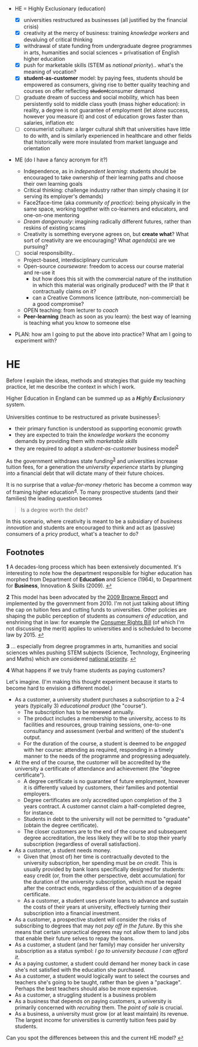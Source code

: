 * HE = Highly Exclusionary (education) 
	- [x] universities restructured as businesses (all justified by the financial crisis)
	- [x] creativity at the mercy of business: training *knowledge workers* and devaluing of critical thinking
	- [x] withdrawal of state funding from undergraduate degree programmes in arts, humanities and social sciences = privatisation of English higher education
	- [x] push for marketable skills (STEM as *national priority*).. what's the meaning of vocation?
	- [x] **student-as-customer** model: by paying fees, students should be empowered as consumers, giving rise to better quality teaching and courses on offer reflecting <del>student</del>consumer demand
	- [ ] graduate dream of success and social mobility, which has been persistently sold to middle class youth (mass higher education): in reality, a degree is not guarantee of employment (let alone success, however you measure it) and cost of education grows faster than salaries, inflation etc
	- [ ] consumerist culture: a larger cultural shift that universities have little to do with, and is similarly experienced in healthcare and other fields that historically were more insulated from market language and orientation

* ME (do I have a fancy acronym for it?)	
	* Independence, as in *independent learning*: students should be encouraged to take ownership of their learning paths and choose their own learning goals
	* Critical thinking: challenge industry rather than simply chasing it (or serving its employer's demands)
	* Face2face-time (aka *community of practice*): being physically in the same space, working together with co-learners and educators, and one-on-one mentoring
	* *Dream dangerously*: imagining radically different futures, rather than reskins of existing scams
	* Creativity is something everyone agrees on, but **create what**? What sort of creativity are we encouraging? What *agenda*(s) are we pursuing?
	* [ ] social responsibility..
	* Project-based, interdisciplinary curriculum
	* Open-source *courseware*: freedom to access our course material and re-use it
		* but how does this sit with the commercial nature of the institution in which this material was originally produced? with the IP that it contractually claims on it? 
		* can a Creative Commons licence (attribute, non-commercial) be a good compromise?
	* OPEN teaching: from lecturer to *coach*
	* **Peer-learning** (teach as soon as you learn): the best way of learning is teaching what you know to someone else

* PLAN: how am I going to put the above into practice? What am I going to experiment with?

# HE

Before I explain the ideas, methods and strategies that guide my teaching practice, let me describe the context in which I work. 

Higher Education in England can be summed up as a *<b>H</b>ighly <b>E</b>xclusionary* system.

Universities continue to be restructured as private businesses<sup id="a1">[1](#f1)</sup>:

* their primary function is understood as supporting economic growth
* they are expected to train the *knowledge workers* the economy demands by providing them with *marketable skills*
* they are required to adopt a *student-as-customer* <span id="a2">business model</span><sup>[2](#f2)</sup>

As the government withdraws state funding<span id="a3"></span><sup>[3](#f3)</sup> and universities increase tuition fees, for a generation the *university experience* starts by plunging into a financial debt that will dictate many of their future choices.

It is no surprise that a *value-for-money* rhetoric has become a common way of framing higher education<span id="a4"></span><sup>[4](#f4)</sup>. To many prospective students (and their families) the leading question becomes

> Is a degree worth the debt?

In this scenario, where creativity is meant to be a subsidiary of *business innovation* and students are encouraged to think and act as (passive) consumers of a pricy product, what's a teacher to do? 







## Footnotes

<b id="f1">1</b> A decades-long process which has been extensively documented. It's interesting to note how the department responsible for higher education has morphed from Department of **Education** and Science (1964), to Department for **Business**, Innovation & Skills (2009). [↩](#a1)

<b id="f2">2</b> This model has been advocated by the [2009 Browne Report](https://www.gov.uk/government/uploads/system/uploads/attachment_data/file/422565/bis-10-1208-securing-sustainable-higher-education-browne-report.pdf) and implemented by the government from 2010. I'm not just talking about lifting the cap on tuition fees and cutting funds to universities. Other policies are shaping the public perception of students as *consumers of education*, and enshrining that in law: for example the [Consumer Rights Bill](http://services.parliament.uk/bills/2014-15/consumerrights.html) (of which I'm not discussing the merit) applies to universities and is scheduled to become law by 2015. [↩](#a2)

<b id="f3">3</b> ... especially from degree programmes in arts, humanities and social sciences whiles pushing STEM subjects (Science, Technology, Engineering and Maths) which are considered [national priority](https://www.gov.uk/government/news/maths-and-science-must-be-the-top-priority-in-our-schools-says-prime-minister). [↩](#a3)

<b id="f4">4</b> What happens if we truly frame students as paying customers? 

Let's imagine. (I'm making this thought experiment because it starts to become hard to envision a different model.)

* As a customer, a university student purchases a *subscription* to a 2-4 years (typically 3) *educational product* (the "course").
	* The subscription has to be renewed annually. 
	* The product includes a membership to the university, access to its facilities and resources, group training sessions, one-to-one consultancy and assessment (verbal and written) of the student's output.
	* For the duration of the course, a student is deemed to be *engaged* with her course: attending as required, responding in a timely manner to the needs of the programme and progressing adequately. 
* At the end of the course, the customer will be accredited by the university a certificate of attendance and achievement (the "degree certificate"). 
	* A degree certificate is no guarantee of future employment, however it is differently valued by customers, their families and potential employers.
	* Degree certificates are only accredited upon completion of the 3 years contract. A customer cannot claim a half-completed degree, for instance. 
	* Students in debt to the university will not be permitted to "graduate" (obtain the degree certificate).
	* The closer customers are to the end of the course and subsequent degree accreditation, the less likely they will be to stop their yearly subscription (regardless of overall satisfaction).
* As a customer, a student needs money. 
	* Given that (most of) her time is contractually devoted to the university subscription, her spending must be *on credit*. This is usually provided by bank loans specifically designed for students: easy credit (or, from the other perspective, debt accumulation) for the duration of the university subscription, which must be repaid after the contract ends, regardless of the acquisition of a degree certificate.
	* As a customer, a student uses private loans to advance and sustain the costs of their years at university, effectively turning their subscription into a financial investment. 
* As a customer, a prospective student will consider the risks of subscribing to degrees that may not *pay off in the future*. By this she means that certain unpractical degrees may not allow them to land jobs that enable their future selves to repay the loans.
* As a customer, a student (and her family) may consider her university subscription as a status symbol: *I go to university because I can afford it*.
* As a paying customer, a student could demand her money back in case she's not satisfied with the education she purchased. 
* As a customer, a student would logically want to select the courses and teachers she's going to be taught, rather than be given a "package". Perhaps the best teachers should also be more expensive.
* As a customer, a struggling student is a business problem
* As a business that depends on paying customers, a university is primarily concerned with *recruiting* them. The *point of sale* is crucial. 
* As a business, a university must grow (or at least maintain) its revenue. The largest income for universities is currently tuition fees paid by students. 

Can you spot the differences between this and the current HE model? [↩](#a4)

